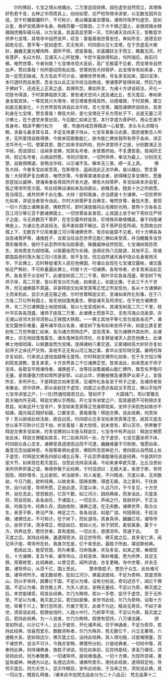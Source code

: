 <!-- { "loadSidebar": true } -->
　　尔时佛前，七宝之塔从地踊出，二万里适现绕佛，超在虚空自然而立，其塔殊好色若千变，五种之华而雨其上，纷纷如雪，庄严校饰塔寺讲堂，以无数宝因共合成，百千栏楯窗牖轩户，不可称计，悬众幡盖垂宝璎珞，诸明月珠罗列虚空，犹如众星，香炉宝瓶满中名香，栴檀芬馨一切普勋，三千大千佛之国土，金银琉璃水精珊瑚虎魄车磲马瑙，以为宝盖，其盖高显至第一天，忉利诸天及四天王，皆散意华供养七宝塔，其塔寺中自然发声，叹言：善哉善哉世尊安住，审如所言，道德玄妙超绝无侣，慧平等一犹如虚空，实无有异，时四部众见七宝塔，在于空虚高大微妙，巍巍无量光耀炜晔，靡所不照，颁宣善哉，欢喜踊跃叉手而立，瞻戴无厌。时有菩萨，名曰大辩，见诸天人心怀犹豫，乍悲乍喜欲得知此，何所瑞应，故前问佛，唯然世尊，今者何故？七宝塔寺现大圣前，高广无极莫不见者，而宝塔寺自然出声，赞曰善哉！何所感动而有此瑞，世尊则告大辩菩萨，此宝塔寺有如来身，完具一定而无缺减，东方去此不可计会，诸佛世界有佛，号名多宝如来，国曰宝净，本行道时而自发愿，吾会当以此正法华经当自修成，使诸菩萨皆得听闻，然后乃坐于佛树下，还成无上正真之道，其佛所念，果如所言，为诸十方讲说经法，开化一切皆令得道，于时其佛临欲灭度，普告诸天世间人民及诸比丘，吾灭度后，奉如来身全取其体，一等完具兴大塔寺，若见塔者悉得其所，功德难限，于时其佛，建立如是无极圣化，十方世界其有讲说此法华经，吾七宝塔，踊现诸佛所说经处，其舍利身在七宝塔，赞言善哉！佛告大辩，是七宝塔在于东方而处于下，去是无量江河沙佛土，在于虚空未曾出现，今见能仁如来正觉，本行学道为菩萨时，用众生故不吝身命，精进不懈行权方
　　便，布施持戒忍辱精进一心智慧，求头与头求眼与眼，求鼻与鼻求耳与耳，手足支体妻子侍从，七宝车乘象马衣裘，国邑墟聚恣人所求，无所爱惜自致得佛，今故来现致敬能仁，欲令能仁佛坐我所有师子金床，讲正法华开化一切，使蒙其恩，能仁如来寻如所劝，则升讲堂师子之座，分别数演正法华经，而说颂曰：设闻多宝佛，知其名号者，未曾畏终始，不复遭苦患，若闻药王师，假记名号者，众病自然愈，寻则识宿命，一切所供养，奉法为最上，分别空无慧，自致得佛道，宣畅法华经，以示诸不及，解本无三乘，顺一无上真。
　　佛告大辩，今者多宝如来至真，在斯塔寺，遥闻说此正法华典，是以踊出，赞言善哉！大辩菩萨复白佛言，唯然世尊，今我等类诸来会者，欲得睹见多宝佛形，愿垂恩慈加以威神，使诸来者各得其所开发大道，佛告大辩菩萨，多宝如来本亦自誓，我之塔寺所至方面，听此经典设诸如来及四部众，欲睹吾身，随其十方之所欲愿，皆当得见，咸共供养于此化像。大辩！欲知我身，亦当感是十方诸佛，一切世界所化如来，讲说法者皆令诣此。尔时大辩菩萨复白佛言，唯然世尊，垂加大恩，普现一切十方国土诸佛圣德，佛默然可，即时演放眉间众毛微妙光明，普照十方各各五百江河沙等亿百千数诸佛国土，一切世尊各各普现，止其国土坐于树下奇妙庄严师子之座，与无央数百千菩萨，在宝交露布好座具，珍琦殊异悬缯幡盖，垂于四面诸佛座上，为诸众生讲说经法，音声柔和靡不解达，百千菩萨启受所闻，东西南北四偶上下，无数百千亿垓难量江河沙等诸佛世界，皆亦如是靡不见者。时十方佛各各自告诸菩萨等，诸族姓子，汝辈当往诣忍世界见能仁佛如来至真，并当瞻戴多宝世尊形像塔寺，彼时于此忍界所有功勋善德，殊雅威神自然而现，七宝诸树周匝而生，其地悉变为绀琉璃，以紫磨金而为长绳，连绵庄饰八交路道，其地平正，除诸郡国县邑村落大海江河川流泉源，皆不复现，但见自然诸天香炉烧众名香普雨天华，于此佛土，应时移徙诸天人民在他佛国，时诸众会现在七宝诸交露帐，诸交露帐庄严殊妙，不可称量遍此佛土，时彼十方一切诸佛，各有侍者，亦复皆来诣此忍界，各各至于众宝树下，此诸宝树高二万二千里，枝叶华实各各茂盛，斯宝树下有师子床，高二万里，皆以奇宝众珍为座，如来座上，如是比像，于此三千大千世界，但见诸佛靡不周遍，非是释迦文如来至真等正觉之所变现也，各从十方诸佛刹土而来到此，显示大道无极之德。尔时世尊释迦文尼，变诸如来所化形像，在于八方各二万亿所有国土，皆无地狱饿鬼畜生，移徙诸天及阿须伦，在于他方诸佛世界，令二万亿诸佛国土地绀琉璃，皆以七宝变成树木，其诸宝树高二万二千里，枝叶华实各各茂盛，诸师子座高二万里，此诸佛土而皆平正，无有河海众流泉源，亦无诸山目邻大目邻须弥山王铁围大铁围，一一佛土其地平等七宝合成各各庄严，诸宝交露快乐难量，遍布诸华烧众名香，诸宝树下各有如来坐师子床，如是比类复更别有二万世界能仁如来，各为诸方而特庄严，显现清净，皆为诸佛作其处所，此诸佛土，亦无地狱饿鬼畜生，诸龙鬼神及阿须伦，亦复移徙诸天人民在他佛土，此诸佛土地绀琉璃，以紫磨金而为宝绳，连绵诸树八重交道。又彼诸树高大妙好亦复如前师子之床庄严交饰，其地平正无有山河江海之事，香华众宝珍琦交露，垂明月珠亦复如前，行来进止道径由路等无差特。尔时释迦文佛所化如来，在于东方恒沙等刹班宣道教，皆复来至，十方世界各三千亿诸佛正觉，皆来诣此，如来悉坐于师子宝床，各取宝华授诸侍者，诸族姓子，汝等往诣耆阇崛山能仁佛所，致吾名字敬问无量，圣体康强力势如常所游安耶，以此众华，供散彼佛及诸菩萨众弟子上，宣我所言，多所开化，于是释迦文如来至真，见诸所化各各坐于师子之座，及诸侍者皆来集会，赍华供养，即从坐起住于虚空，四部之众悉亦各起叉手而立，佛以手指开七宝寺讲堂之户，[一/旦]然通彻晃若日出，譬如开于
　　大国城门，而以管籥去其关轴内外无碍，释迦文佛以手两指，开七宝寺讲堂之户，现其威德不可称限亦复若兹，如来这开七宝寺户，多宝如来至真等正觉身即现矣，坐师子床肌色如故亦不枯燥，威光端正相好如画，口重宣言，善哉善哉！释迦文佛，说此经典，何其快乎！吾以欲闻此经法故，故自出现，时四部众见多宝如来至真等正觉，闻其灭度去世以来不可称计亿百千劫，听言善哉！甚大惊怪，初未曾有，即以天华，供养散于释迦文佛多宝如来，时多宝佛则以半座与释迦文，七宝寺中有声出曰：释迦文佛愿坐此床，释迦文佛辄如其言，时二如来共同一处，在于虚空，七宝交露坐师子床，时四部众各心念言，诸佛至真道德高远而不可逮，巍巍难量不可称限，惟愿如来，垂意见念加威神恩，令我等辈俱处虚空，佛知所念现神足力，使四部众自然超上处于虚空，时释迦文佛告四部众诸比丘等，于此忍界谁能堪任说是经典，今是其时亦是大节，如来现在若灭度后，当受此法持讽读诵，今如来身幸欲灭度，比丘当舍如来所供养供事之谊，奉顺恭敬于此经典，于时说颂曰：无极大圣，来至于斯，导师因现，琦妙塔寺，比丘欲知，听法故举，何人省是，不兴精进，灭度以来，无央数劫，今日乃能，欲听经典，以故发来，因缘宣教，得度无极，法之善利，于往故世，自兴此誓，导师所愿，正由此道，灭度以来，久远乃尔，于今复见，十方世界，自在去此，悠悠极迥，亿百千数，如江河沙，因经典故，而发诣此，灭度圣将，而自现矣，各各由在，于诸国土，一切志乐，声闻之行，皆欲将护，于正法故，何缘当令，经典久存，因由依附，诸佛之道，在无央数，诸佛世界，取合众生，来至于斯，修治严净，神足之力，各各自说，如是广谊，何因得说，于兹法眼，诸佛住此，不可称计，在于树下，而处道场，其身真谛，巍巍亿垓，诸导师众，坐师子床，清净常正，明显如日，若如火光，除于阴冥，柔软美香，薰于十方，供养达至，愍伤世者，其有度脱，一切众生，恩德流布，常通于此。
　　吾灭度之后，其持此经典，速逮得受决，目见世导师，佛灭度之后，其多宝仁贤，闻见师子座，塔寺所在处，我身次在是，亿千来至此，最胜子所由，堪说斯经典。
　　若闻此法，能受究竟，则为奉事，归命我身，并及多宝，如来之尊，奉顺现在，十方诸佛，复及今来，诸导师众，庄校圣体，殊妙难量，悉为供养，具足无限，用尊修受，此经典故，以曾见吾，闻所讲说，亦复更睹，寺中世尊，并余无数，诸导师众，从百千亿，国土至此。
　　慧命族姓子，愍伤于众生，此处难可值，诸导师所乐，诸无数经卷，犹如江河沙，佛虽说彼经，不足为奇特，其度须弥山，则以手举持，跳著亿千国，不足以为难，设有分别说，奇句述百千，闻亿千佛国，不足以为难，若住极上界，为天人讲法，宣畅无量经，不足以为奇，佛灭度之后，末世能堪受，班宣此经典，尔乃为殊特，若以一手卷，捉尽于虚空，至于无所至，不足以为难，我灭度之后，若归如是像，来世书此经，尔乃为奇特，设取十方地，举著于爪上，擎行恣所游，升置于梵天，此者不为远，精进无奇异，不如于来世，须臾读此经，假使劫烧时，人践火中行，乃担草不烧，不足以为奇，我灭度之后，若持此经典，为一人说者，尔乃为殊特，假使有受持，八万诸法藏，
　　颁宣如所说，以示亿千人，比丘于彼世，开化诸声闻，住于神通者，不足为奇异，若持此经典，信喜而爱乐，数数咨称者，尔乃为殊异，若无数亿千，兴立无著塔，六通极大圣，犹如恒边沙，佛灭度之后，设持此经典，其人得功报，过是难限量，百千诸世界，说法不可计，今我亦宣畅，佛慧所分别，计是经典者，一切经中尊，其奉持此典，则侍诸佛身，族姓子讲说，现在如来前，后世持是经，贤圣乃堪任，须臾持此经，则为奉敬佛，一切诸导师，是经难值遇，一切十方佛，为现所咨嗟，勇猛有威神，神通为以达，名德远流布，诸佛所爱乐，用持此经故，逮得寂定地，导师灭度后，则为天世人，显示作眼目，宣布此经故，于当来之世，须臾说此典，其一切众生，稽首礼明者。（诸本此中加梵志品各分为二十八品云）
梵志品第十二
